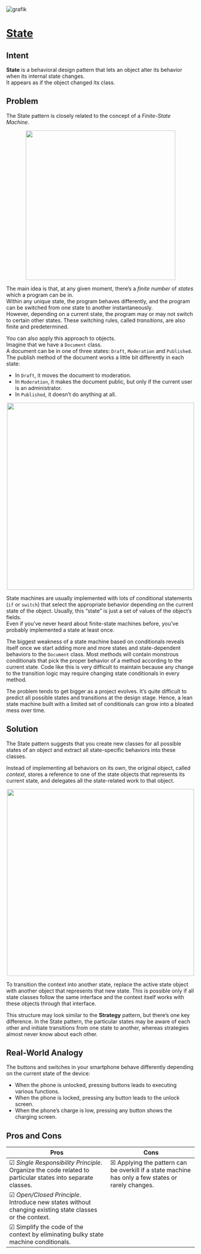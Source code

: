 ![grafik](https://github.com/user-attachments/assets/c70fb1ae-d46d-407a-bb7c-5cebf025fd23)

# [State](https://refactoring.guru/design-patterns/state)

## Intent

**State** is a behavioral design pattern that lets an object alter its behavior when its internal state changes.  
It appears as if the object changed its class.  

## Problem

The State pattern is closely related to the concept of a *Finite-State Machine*.

<p align="center">
<img src="https://github.com/user-attachments/assets/8451b3ac-67cd-42cf-836a-fabec398257f" width="400" />
</p>

The main idea is that, at any given moment, there’s a *finite number* of *states* which a program can be in.  
Within any unique state, the program behaves differently, and the program can be switched from one state to another instantaneously.  
However, depending on a current state, the program may or may not switch to certain other states. 
These switching rules, called *transitions*, are also finite and predetermined. 

You can also apply this approach to objects.  
Imagine that we have a ``Document`` class.  
A document can be in one of three states: ``Draft``, ``Moderation`` and ``Published``.  
The publish method of the document works a little bit differently in each state:

- In ``Draft``, it moves the document to moderation.
- In ``Moderation``, it makes the document public, but only if the current user is an administrator.
- In ``Published``, it doesn’t do anything at all.

<p align="center">
<img src="https://github.com/user-attachments/assets/672e7e38-11a5-4989-8702-3c48d3b05800" width="500" />
</p>


State machines are usually implemented with lots of conditional statements (``if`` or ``switch``) that select the appropriate behavior depending on the current state of the object. 
Usually, this “state” is just a set of values of the object’s fields.  
Even if you’ve never heard about finite-state machines before, you’ve probably implemented a state at least once.

The biggest weakness of a state machine based on conditionals reveals itself once we start adding more and more states and state-dependent behaviors to the ``Document`` class. Most methods will contain monstrous conditionals that pick the proper behavior of a method according to the current state. Code like this is very difficult to maintain because any change to the transition logic may require changing state conditionals in every method.

The problem tends to get bigger as a project evolves. It’s quite difficult to predict all possible states and transitions at the design stage. Hence, a lean state machine built with a limited set of conditionals can grow into a bloated mess over time.

## Solution

The State pattern suggests that you create new classes for all possible states of an object and extract all state-specific behaviors into these classes.

Instead of implementing all behaviors on its own, the original object, called *context*, stores a reference to one of the state objects that represents its current state, and delegates all the state-related work to that object.

<p align="center">
<img src="https://github.com/user-attachments/assets/9563cf4f-caee-488f-998c-9bb7c40dfae1" width="500" />
</p>

To transition the context into another state, replace the active state object with another object that represents that new state. This is possible only if all state classes follow the same interface and the context itself works with these objects through that interface.

This structure may look similar to the **Strategy** pattern, but there’s one key difference. In the State pattern, the particular states may be aware of each other and initiate transitions from one state to another, whereas strategies almost never know about each other.

## Real-World Analogy

The buttons and switches in your smartphone behave differently depending on the current state of the device:

- When the phone is unlocked, pressing buttons leads to executing various functions.
- When the phone is locked, pressing any button leads to the unlock screen.
- When the phone’s charge is low, pressing any button shows the charging screen.


## Pros and Cons

| Pros | Cons |
| ----------- | ----------- |
|☑ *Single Responsibility Principle*. Organize the code related to particular states into separate classes.| ☒ Applying the pattern can be overkill if a state machine has only a few states or rarely changes. |
|☑ *Open/Closed Principle*. Introduce new states without changing existing state classes or the context. ||
|☑ Simplify the code of the context by eliminating bulky state machine conditionals. ||
